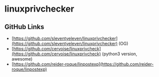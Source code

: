 # linuxprivchecker

## GitHub Links

* [https://github.com/sleventyeleven/linuxprivchecker](https://github.com/sleventyeleven/linuxprivchecker) (OG)
* [https://github.com/cervoise/linuxprivcheck](https://github.com/cervoise/linuxprivcheck) (python3 version, awesome)
* [https://github.com/reider-roque/linpostexp](https://github.com/reider-roque/linpostexp)
